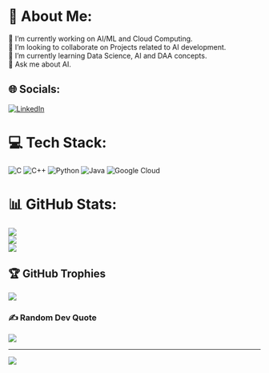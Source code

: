 # 💫 About Me:
🔭 I’m currently working on AI/ML and Cloud Computing.<br>👯 I’m looking to collaborate on Projects related to AI development.<br>🌱 I’m currently learning Data Science, AI and DAA concepts.<br>💬 Ask me about AI.


## 🌐 Socials:
[![LinkedIn](https://img.shields.io/badge/LinkedIn-%230077B5.svg?logo=linkedin&logoColor=white)](https://linkedin.com/in/aditya-ji) 

# 💻 Tech Stack:
![C](https://img.shields.io/badge/c-%2300599C.svg?style=for-the-badge&logo=c&logoColor=white) ![C++](https://img.shields.io/badge/c++-%2300599C.svg?style=for-the-badge&logo=c%2B%2B&logoColor=white) ![Python](https://img.shields.io/badge/python-3670A0?style=for-the-badge&logo=python&logoColor=ffdd54) ![Java](https://img.shields.io/badge/java-%23ED8B00.svg?style=for-the-badge&logo=openjdk&logoColor=white) ![Google Cloud](https://img.shields.io/badge/GoogleCloud-%234285F4.svg?style=for-the-badge&logo=google-cloud&logoColor=white)
# 📊 GitHub Stats:
![](https://github-readme-stats.vercel.app/api?username=AdityaGoyal-3007&theme=blue-green&hide_border=false&include_all_commits=true&count_private=true)<br/>
![](https://github-readme-streak-stats.herokuapp.com/?user=AdityaGoyal-3007&theme=blue-green&hide_border=false)<br/>
![](https://github-readme-stats.vercel.app/api/top-langs/?username=AdityaGoyal-3007&theme=blue-green&hide_border=false&include_all_commits=true&count_private=true&layout=compact)

## 🏆 GitHub Trophies
![](https://github-profile-trophy.vercel.app/?username=AdityaGoyal-3007&theme=tokyonight&no-frame=false&no-bg=false&margin-w=4)

### ✍️ Random Dev Quote
![](https://quotes-github-readme.vercel.app/api?type=horizontal&theme=radical)

---
[![](https://visitcount.itsvg.in/api?id=AdityaGoyal-3007&icon=0&color=2)](https://visitcount.itsvg.in)

<!-- Proudly created with GPRM ( https://gprm.itsvg.in ) -->

